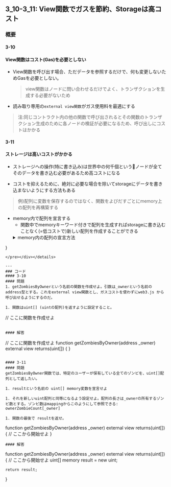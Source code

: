 ## 3_10-3_11: View関数でガスを節約、Storageは高コスト

### 概要
#### 3-10
#### View関数はコスト(Gas)を必要としない
- View関数を呼び出す場合、ただデータを参照するだけで、何も変更しないためGasを必要としない。
    >view関数はノードに問い合わせるだけでよく、トランザクションを生成する必要がないため

- 読み取り専用の`external view関数`がガス使用料を最適にする

>注:同じコントラクト内の他の関数で呼び出されるとその関数のトランザクション生成のために各ノードの検証が必要になるため、呼び出しにコストはかかる

#### 3-11
#### ストレージは高いコストがかかる
- ストレージへの操作(特に書き込み)は世界中の何千個というノードが全てそのデータを書き込む必要があるため高コストになる

- コストを抑えるために、絶対に必要な場合を除いてstorageにデータを書き込まないようにする方法もある
>例)配列に変数を保存するのではなく、関数をよびだすごとにmemory上の配列を再構築する

- memory内で配列を宣言する
  - 関数中でmemoryキーワード付きで配列を生成すればstorageに書き込むことなく(=低コストで)新しい配列を作成することができる
  <details><summary>memory内の配列の宣言方法</summary><div><pre>```
  function getArray() external pure returns(uint[]) {
  // 長さ3の新しい配列をメモリ内にインスタンス化する
  uint[] memory values = new uint[](3);
  // 値を追加しよう
  values.push(1);
  values.push(2);
  values.push(3);
  // 配列を返す
  return values;
}
```
</pre></div></details>

---
### コード
#### 3-10
#### 問題
1. getZombiesByOwnerという名前の関数を作成せよ。引数は_ownerという名前のaddress型とする。これをexternal view関数とし、ガスコストを使わずにweb3.js から呼び出せるようにするのだ。

1. 関数はuint[] (uintの配列)を返すように設定すること。

```
// ここに関数を作成せよ
```

#### 解答

```
// ここに関数を作成せよ
  function getZombiesByOwner(address _owner) external view returns(uint[]) {
  }
```

#### 3-11
#### 問題
getZombiesByOwner関数では、特定のユーザーが保有している全てのゾンビを、uint[]配列として返したい。

1. resultという名前の uint[] memory変数を宣言せよ

1. それを新しいuint配列と同等になるよう設定せよ。配列の長さは_ownerの所有するゾンビ数とする。ゾンビ数はmappingからこのようにして参照できる: ownerZombieCount[_owner]

1. 関数の最後で resultを返せ。

```
function getZombiesByOwner(address _owner) external view returns(uint[]) {
    // ここから開始せよ
  }
```
#### 解答
```
function getZombiesByOwner(address _owner) external view returns(uint[]) {
  // ここから開始せよ
    uint[] memory result = new uint[](ownerZombieCount[_owner]);

    return result;
  }
```
